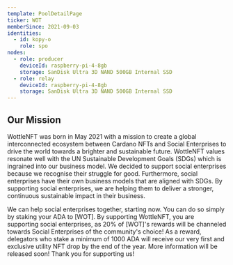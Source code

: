 ```yaml
---
template: PoolDetailPage
ticker: WOT
memberSince: 2021-09-03
identities:
  - id: kopy-o
    role: spo
nodes:
  - role: producer
    deviceId: raspberry-pi-4-8gb
    storage: SanDisk Ultra 3D NAND 500GB Internal SSD
  - role: relay
    deviceId: raspberry-pi-4-8gb
    storage: SanDisk Ultra 3D NAND 500GB Internal SSD
---
```


## Our Mission

WottleNFT was born in May 2021 with a mission to create a global interconnected ecosystem between Cardano NFTs and Social Enterprises to drive the world towards a brighter and sustainable future. WottleNFT values resonate well with the UN Sustainable Development Goals (SDGs) which is ingrained into our business model. We decided to support social enterprises because we recognise their struggle for good. Furthermore, social enterprises have their own business models that are aligned with SDGs. By supporting social enterprises, we are helping them to deliver a stronger, continuous sustainable impact in their business.

We can help social enterprises together, starting now. You can do so simply by staking your ADA to [WOT]. By supporting WottleNFT, you are supporting social enterprises, as 20% of [WOT]'s rewards will be channeled towards Social Enterprises of the community's choice! As a reward, delegators who stake a minimum of 1000 ADA will receive our very first and exclusive utility NFT drop by the end of the year. More information will be released soon! Thank you for supporting us!
